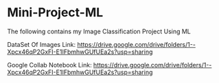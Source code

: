 # Mini-Project-ML
The following contains my Image Classification Project Using ML


DataSet Of Images Link:
https://drive.google.com/drive/folders/1--Xpcx46qP2GxFI-E1IFbmhwGUfUEa2s?usp=sharing

Google Collab Notebook Link:
https://drive.google.com/drive/folders/1--Xpcx46qP2GxFI-E1IFbmhwGUfUEa2s?usp=sharing
